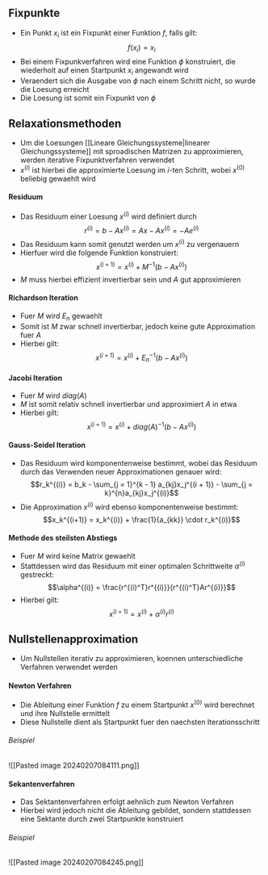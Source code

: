 ## Fixpunkte
- Ein Punkt $x_i$ ist ein Fixpunkt einer Funktion $f$, falls gilt:
$$f(x_i) = x_i$$
- Bei einem Fixpunkverfahren wird eine Funktion $\phi$ konstruiert, die wiederholt auf einen Startpunkt $x_i$ angewandt wird
- Veraendert sich die Ausgabe von $\phi$ nach einem Schritt nicht, so wurde die Loesung erreicht
- Die Loesung ist somit ein Fixpunkt von $\phi$
## Relaxationsmethoden
- Um die Loesungen [[Lineare Gleichungssysteme|linearer Gleichungssysteme]] mit sproadischen Matrizen zu approximieren, werden iterative Fixpunktverfahren verwendet
- $x^{(i)}$ ist hierbei die approximierte Loesung im $i$-ten Schritt, wobei $x^{(0)}$ beliebig gewaehlt wird
#### Residuum
- Das Residuum einer Loesung $x^{(i)}$ wird definiert durch
$$r^{(i)} = b - Ax^{(i)} = Ax - Ax^{(i)} = -Ae^{(i)}$$
- Das Residuum kann somit genutzt werden um $x^{(i)}$ zu vergenauern
- Hierfuer wird die folgende Funktion konstruiert:
$$x^{(i+1)} = x^{(i)} + M^{-1} (b - Ax^{(i)})$$
- $M$ muss hierbei effizient invertierbar sein und $A$ gut approximieren 
#### Richardson Iteration
- Fuer $M$ wird $E_n$ gewaehlt
- Somit ist $M$ zwar schnell invertierbar, jedoch keine gute Approximation fuer $A$
- Hierbei gilt:
$$x^{(i+1)} = x^{(i)} + E_n^{-1} (b - Ax^{(i)})$$
#### Jacobi Iteration
- Fuer $M$ wird $diag(A)$
- $M$ ist somit relativ schnell invertierbar und approximiert $A$ in etwa 
- Hierbei gilt:
$$x^{(i+1)} = x^{(i)} + diag(A)^{-1} (b - Ax^{(i)})$$
#### Gauss-Seidel Iteration
- Das Residuum wird komponentenweise bestimmt, wobei das Residuum durch das Verwenden neuer Approximationen genauer wird:
$$r_k^{(i)} = b_k - \sum_{j = 1}^{k - 1} a_{kj}x_j^{(i + 1)} - \sum_{j = k}^{n}a_{kj}x_j^{(i)}$$
- Die Approximation $x^{(i)}$ wird ebenso komponentenweise bestimmt:
$$x_k^{(i+1)} = x_k^{(i)} + \frac{1}{a_{kk}} \cdot r_k^{(i)}$$
#### Methode des steilsten Abstiegs
- Fuer $M$ wird keine Matrix gewaehlt
- Stattdessen wird das Residuum mit einer optimalen Schrittweite $\alpha^{(i)}$ gestreckt:
$$\alpha^{(i)} = \frac{r^{(i)^T}r^{(i)}}{r^{(i)^T}Ar^{(i)}}$$
- Hierbei gilt:
$$x^{(i + 1)} = x^{(i)} + \alpha^{(i)}r^{(i)}$$
## Nullstellenapproximation
- Um Nullstellen iterativ zu approximieren, koennen unterschiedliche Verfahren verwendet werden
#### Newton Verfahren
- Die Ableitung einer Funktion $f$ zu einem Startpunkt $x^{(0)}$ wird berechnet und ihre Nullstelle ermittelt
- Diese Nullstelle dient als Startpunkt fuer den naechsten Iterationsschritt
###### Beispiel
![[Pasted image 20240207084111.png]]
#### Sekantenverfahren
- Das Sektantenverfahren erfolgt aehnlich zum Newton Verfahren
- Hierbei wird jedoch nicht die Ableitung gebildet, sondern stattdessen eine Sektante durch zwei Startpunkte konstruiert
###### Beispiel
![[Pasted image 20240207084245.png]]